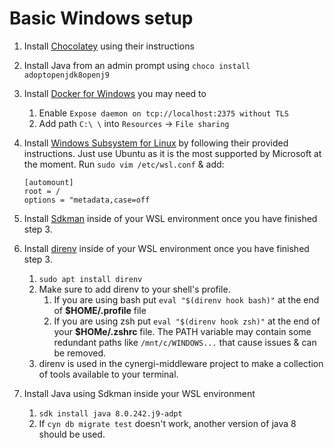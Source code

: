 # Basic Windows setup
1. Install [Chocolatey](https://chocolatey.org/) using their instructions
2. Install Java from an admin prompt using `choco install adoptopenjdk8openj9`
3. Install [Docker for Windows](https://www.docker.com/products/docker-desktop) you may need to
    1. Enable `Expose daemon on tcp://localhost:2375 without TLS`
    2. Add path `C:\ \` into `Resources` -> `File sharing`
4. Install [Windows Subsystem for Linux](https://docs.microsoft.com/en-us/windows/wsl/about) by following their
   provided instructions.  Just use Ubuntu as it is the most supported by Microsoft at the moment.
   Run `sudo vim /etc/wsl.conf` & add:
   ```
   [automount]
   root = /
   options = "metadata,case=off
   ```

5. Install [Sdkman](https://sdkman.io/) inside of your WSL environment once you have finished step 3.
6. Install [direnv](https://direnv.net/) inside of your WSL environment once you have finished step 3.
   1. `sudo apt install direnv`
   2. Make sure to add direnv to your shell's profile.
      1. If you are using bash put `eval "$(direnv hook bash)"` at the end of __$HOME/.profile__ file
      2. If you are using zsh put `eval "$(direnv hook zsh)"` at the end of your __$HOMe/.zshrc__ file. The PATH variable may contain some redundant paths like `/mnt/c/WINDOWS...` that cause issues & can be removed.
   3. direnv is used in the cynergi-middleware project to make a collection of tools available to your terminal.
7. Install Java using Sdkman inside your WSL environment
   1. `sdk install java 8.0.242.j9-adpt`
   2. If `cyn db migrate test` doesn't work, another version of java 8 should be used.
